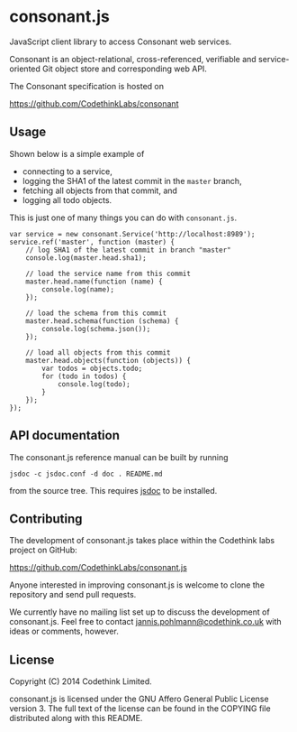 consonant.js
============

JavaScript client library to access Consonant web services.

Consonant is an object-relational, cross-referenced, verifiable and
service-oriented Git object store and corresponding web API.

The Consonant specification is hosted on

  https://github.com/CodethinkLabs/consonant


Usage
-----

Shown below is a simple example of

* connecting to a service,
* logging the SHA1 of the latest commit in the `master` branch,
* fetching all objects from that commit, and
* logging all todo objects.

This is just one of many things you can do with `consonant.js`.

    var service = new consonant.Service('http://localhost:8989');
    service.ref('master', function (master) {
        // log SHA1 of the latest commit in branch "master"
        console.log(master.head.sha1);

        // load the service name from this commit
        master.head.name(function (name) {
            console.log(name);
        });

        // load the schema from this commit
        master.head.schema(function (schema) {
            console.log(schema.json());
        });

        // load all objects from this commit
        master.head.objects(function (objects)) {
            var todos = objects.todo;
            for (todo in todos) {
                console.log(todo);
            }
        });
    });


API documentation
-----------------

The consonant.js reference manual can be built by running

    jsdoc -c jsdoc.conf -d doc . README.md

from the source tree. This requires [jsdoc](http://usejsdoc.org) to
be installed.


Contributing
------------

The development of consonant.js takes place within the Codethink labs
project on GitHub:

  https://github.com/CodethinkLabs/consonant.js

Anyone interested in improving consonant.js is welcome to clone the
repository and send pull requests.

We currently have no mailing list set up to discuss the development
of consonant.js. Feel free to contact jannis.pohlmann@codethink.co.uk
with ideas or comments, however.


License
-------

Copyright (C) 2014 Codethink Limited.

consonant.js is licensed under the GNU Affero General Public License
version 3. The full text of the license can be found in the COPYING
file distributed along with this README.

